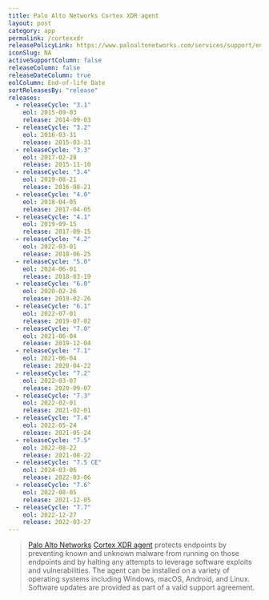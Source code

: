 ```yaml
---
title: Palo Alto Networks Cortex XDR agent
layout: post
category: app
permalink: /cortexxdr
releasePolicyLink: https://www.paloaltonetworks.com/services/support/end-of-life-announcements/end-of-life-summary
iconSlug: NA
activeSupportColumn: false
releaseColumn: false
releaseDateColumn: true
eolColumn: End-of-life Date
sortReleasesBy: "release"
releases:
  - releaseCycle: "3.1"
    eol: 2015-09-03
    release: 2014-09-03
  - releaseCycle: "3.2"
    eol: 2016-03-31
    release: 2015-03-31
  - releaseCycle: "3.3"
    eol: 2017-02-28
    release: 2015-11-10
  - releaseCycle: "3.4"
    eol: 2019-08-21
    release: 2016-08-21
  - releaseCycle: "4.0"
    eol: 2018-04-05
    release: 2017-04-05
  - releaseCycle: "4.1"
    eol: 2019-09-15
    release: 2017-09-15
  - releaseCycle: "4.2"
    eol: 2022-03-01
    release: 2018-06-25
  - releaseCycle: "5.0"
    eol: 2024-06-01
    release: 2018-03-19
  - releaseCycle: "6.0"
    eol: 2020-02-26
    release: 2019-02-26
  - releaseCycle: "6.1"
    eol: 2022-07-01
    release: 2019-07-02
  - releaseCycle: "7.0"
    eol: 2021-06-04
    release: 2019-12-04
  - releaseCycle: "7.1"
    eol: 2021-06-04
    release: 2020-04-22
  - releaseCycle: "7.2"
    eol: 2022-03-07
    release: 2020-09-07
  - releaseCycle: "7.3"
    eol: 2022-02-01
    release: 2021-02-01
  - releaseCycle: "7.4"
    eol: 2022-05-24
    release: 2021-05-24
  - releaseCycle: "7.5"
    eol: 2022-08-22
    release: 2021-08-22
  - releaseCycle: "7.5 CE"
    eol: 2024-03-06
    release: 2022-03-06
  - releaseCycle: "7.6"
    eol: 2022-08-05
    release: 2021-12-05
  - releaseCycle: "7.7"
    eol: 2022-12-27
    release: 2022-03-27
---
```

> [Palo Alto Networks](https://www.paloaltonetworks.com/) [Cortex XDR agent](https://docs.paloaltonetworks.com/cortex/cortex-xdr.html) protects endpoints by preventing known and unknown malware from running on those endpoints and by halting any attempts to leverage software exploits and vulnerabilities. The agent can be installed on a variety of operating systems including Windows, macOS, Android, and Linux.
Software updates are provided as part of a valid support agreement.

